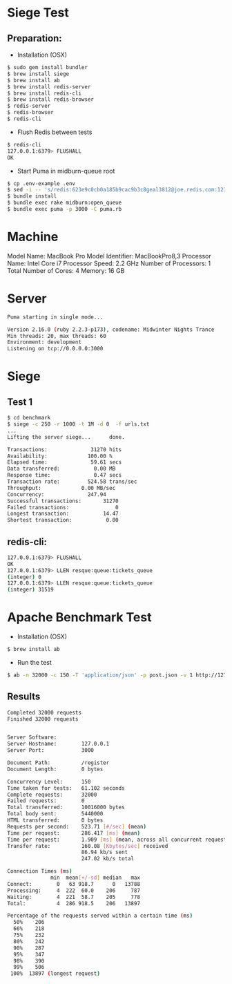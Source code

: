 # Siege Test


## Preparation:

* Installation (OSX)

```sh
$ sudo gem install bundler
$ brew install siege
$ brew install ab
$ brew install redis-server
$ brew install redis-cli
$ brew install redis-browser
$ redis-server
$ redis-browser
$ redis-cli
```

* Flush Redis between tests

```sh
$ redis-cli
127.0.0.1:6379> FLUSHALL
OK
```
* Start Puma in midburn-queue root
```sh
$ cp .env-example .env
$ sed -i -- 's/redis:623e9c0cb0a185b9cac9b3c8geal3812@joe.redis.com:12345/localhost:6379/g' .env
$ bundle install
$ bundle exec rake midburn:open_queue
$ bundle exec puma -p 3000 -C puma.rb
```

# Machine

  Model Name:	MacBook Pro
  Model Identifier:	MacBookPro8,3
  Processor Name:	Intel Core i7
  Processor Speed:	2.2 GHz
  Number of Processors:	1
  Total Number of Cores:	4
  Memory:	16 GB

# Server

```sh
Puma starting in single mode...

Version 2.16.0 (ruby 2.2.3-p173), codename: Midwinter Nights Trance
Min threads: 20, max threads: 60
Environment: development 
Listening on tcp://0.0.0.0:3000
```

# Siege

## Test 1

```sh
$ cd benchmark
$ siege -c 250 -r 1000 -t 1M -d 0  -f urls.txt
...
Lifting the server siege...      done.

Transactions:		       31270 hits
Availability:		      100.00 %
Elapsed time:		       59.61 secs
Data transferred:	        0.00 MB
Response time:		        0.47 secs
Transaction rate:	      524.58 trans/sec
Throughput:		        0.00 MB/sec
Concurrency:		      247.94
Successful transactions:       31270
Failed transactions:	           0
Longest transaction:	       14.47
Shortest transaction:	        0.00
```

## redis-cli:
```sh
127.0.0.1:6379> FLUSHALL
OK
127.0.0.1:6379> LLEN resque:queue:tickets_queue
(integer) 0
127.0.0.1:6379> LLEN resque:queue:tickets_queue
(integer) 31519
```

# Apache Benchmark Test

* Installation (OSX) 

```sh
$ brew install ab
```

* Run the test

```sh
$ ab -n 32000 -c 150 -T 'application/json' -p post.json -v 1 http://127.0.0.1:3000/register
```

## Results

```sh
Completed 32000 requests
Finished 32000 requests


Server Software:
Server Hostname:        127.0.0.1
Server Port:            3000

Document Path:          /register
Document Length:        0 bytes

Concurrency Level:      150
Time taken for tests:   61.102 seconds
Complete requests:      32000
Failed requests:        0
Total transferred:      10016000 bytes
Total body sent:        5440000
HTML transferred:       0 bytes
Requests per second:    523.71 [#/sec] (mean)
Time per request:       286.417 [ms] (mean)
Time per request:       1.909 [ms] (mean, across all concurrent requests)
Transfer rate:          160.08 [Kbytes/sec] received
                        86.94 kb/s sent
                        247.02 kb/s total

Connection Times (ms)
              min  mean[+/-sd] median   max
Connect:        0   63 918.7      0   13788
Processing:     4  222  60.0    206     787
Waiting:        4  221  58.7    205     778
Total:          4  286 918.5    206   13897

Percentage of the requests served within a certain time (ms)
  50%    206
  66%    218
  75%    232
  80%    242
  90%    287
  95%    347
  98%    390
  99%    506
 100%  13897 (longest request)
```